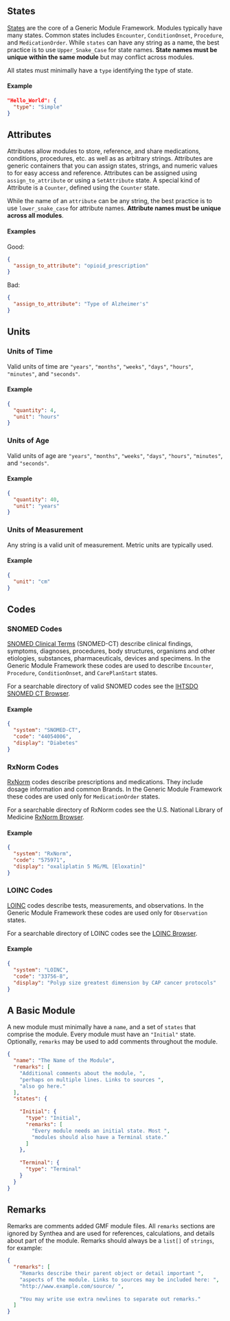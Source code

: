 ## States

[States](https://github.com/synthetichealth/synthea/wiki/Generic-Module-Framework%3A-States) are the core of a Generic Module Framework. Modules typically have many states. Common states includes `Encounter`, `ConditionOnset`, `Procedure`, and `MedicationOrder`. While `states` can have any string as a name, the best practice is to use `Upper_Snake_Case` for state names. **State names must be unique within the same module** but may conflict across modules.

All states must minimally have a `type` identifying the type of state.

#### Example

```json
"Hello_World": {
  "type": "Simple"
}
```

## Attributes

Attributes allow modules to store, reference, and share medications, conditions, procedures, etc. as well as as arbitrary strings. Attributes are generic containers that you can assign states, strings, and numeric values to for easy access and reference. Attributes can be assigned using `assign_to_attribute` or using a `SetAttribute` state. A special kind of Attribute is a `Counter`, defined using the `Counter` state.

While the name of an `attribute` can be any string, the best practice is to use `lower_snake_case` for attribute names. **Attribute names must be unique across all modules**. 

#### Examples

Good:

```json
{
  "assign_to_attribute": "opioid_prescription"
}
```

Bad:

```json
{
  "assign_to_attribute": "Type of Alzheimer's"
}
```

## Units

### Units of Time

Valid units of time are `"years"`, `"months"`, `"weeks"`, `"days"`, `"hours"`, `"minutes"`, and `"seconds"`.

#### Example

```json
{
  "quantity": 4,
  "unit": "hours"
}
```

### Units of Age

Valid units of age are `"years"`, `"months"`, `"weeks"`, `"days"`, `"hours"`, `"minutes"`, and `"seconds"`.

#### Example

```json
{
  "quantity": 40,
  "unit": "years"
}
```

### Units of Measurement

Any string is a valid unit of measurement. Metric units are typically used.

#### Example

```json
{
  "unit": "cm"
}
```

## Codes
### SNOMED Codes

[SNOMED Clinical Terms](https://en.wikipedia.org/wiki/Systematized_Nomenclature_of_Medicine) (SNOMED-CT) describe clinical findings, symptoms, diagnoses, procedures, body structures, organisms and other etiologies, substances, pharmaceuticals, devices and specimens. In the Generic Module Framework these codes are used to describe `Encounter`, `Procedure`, `ConditionOnset`, and `CarePlanStart` states.

For a searchable directory of valid SNOMED codes see the [IHTSDO SNOMED CT Browser](http://browser.ihtsdotools.org/?).

#### Example

```json
{
  "system": "SNOMED-CT",
  "code": "44054006",
  "display": "Diabetes"
}
```

### RxNorm Codes

[RxNorm](https://en.wikipedia.org/wiki/RxNorm) codes describe prescriptions and medications. They include dosage information and common Brands. In the Generic Module Framework these codes are used only for `MedicationOrder` states.

For a searchable directory of RxNorm codes see the U.S. National Library of Medicine [RxNorm Browser](https://mor.nlm.nih.gov/RxNav/).

#### Example

```json
{
  "system": "RxNorm",
  "code": "575971",
  "display": "oxaliplatin 5 MG/ML [Eloxatin]"
}
```

### LOINC Codes

[LOINC]() codes describe tests, measurements, and observations. In the Generic Module Framework these codes are used only for `Observation` states.

For a searchable directory of LOINC codes see the [LOINC Browser](https://search.loinc.org/).

#### Example

```json
{
  "system": "LOINC",
  "code": "33756-8",
  "display": "Polyp size greatest dimension by CAP cancer protocols"
}
```

## A Basic Module

A new module must minimally have a `name`, and a set of `states` that comprise the module. Every module must have an `"Initial"` state. Optionally, `remarks` may be used to add comments throughout the module.

```json
{
  "name": "The Name of the Module",
  "remarks": [
    "Additional comments about the module, ",
    "perhaps on multiple lines. Links to sources ",
    "also go here."
  ],
  "states": {
    
    "Initial": {
      "type": "Initial",
      "remarks": [
        "Every module needs an initial state. Most ",
        "modules should also have a Terminal state."
      ]
    },
    
    "Terminal": {
      "type": "Terminal"
    }
  }
}
```

## Remarks

Remarks are comments added GMF module files. All `remarks` sections are ignored by Synthea and are used for references, calculations, and details about part of the module. Remarks should always be a `list[]` of `strings`, for example:

```json
{
  "remarks": [
    "Remarks describe their parent object or detail important ",
    "aspects of the module. Links to sources may be included here: ",
    "http://www.example.com/source/ ",
    
    "You may write use extra newlines to separate out remarks."
  ]
}
```


